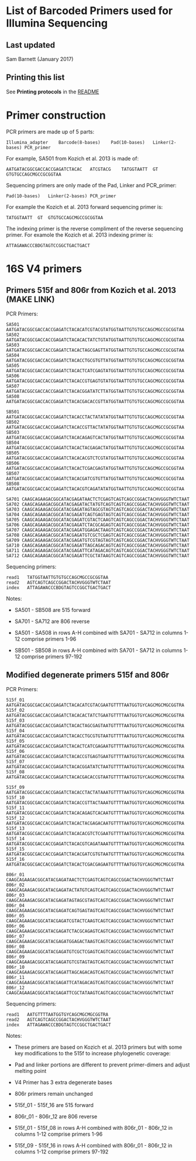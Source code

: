 List of Barcoded Primers used for Illumina Sequencing
=================================

## Last updated

Sam Barnett (January 2017)


## Printing this list

See **Printing protocols** in the [README](../README.md#printing-protocols-conversion-of-protocols-to-pdf)

# Primer construction

PCR primers are made up of 5 parts:

    Illumina_adapter    Barcode(8-bases)    Pad(10-bases)   Linker(2-bases) PCR_primer

For example, SA501 from Kozich et al. 2013 is made of:

    AATGATACGGCGACCACCGAGATCTACAC   ATCGTACG    TATGGTAATT  GT  GTGTGCCAGCMGCCGCGGTAA
    
Sequencing primers are only made of the Pad, Linker and PCR_primer:

    Pad(10-bases)   Linker(2-bases) PCR_primer
    
For example the Kozich et al. 2013 forward sequencing primer is:
    
    TATGGTAATT  GT  GTGTGCCAGCMGCCGCGGTAA
    
The indexing primer is the reverse compliment of the reverse sequencing primer.
For examole the Kozich et al. 2013 indexing primer is:

    ATTAGAWACCCBDGTAGTCCGGCTGACTGACT

# 16S V4 primers

## Primers 515f and 806r from Kozich et al. 2013 (MAKE LINK)

PCR Primers:

    SA501 AATGATACGGCGACCACCGAGATCTACACATCGTACGTATGGTAATTGTGTGCCAGCMGCCGCGGTAA
    SA502 AATGATACGGCGACCACCGAGATCTACACACTATCTGTATGGTAATTGTGTGCCAGCMGCCGCGGTAA 
    SA503 AATGATACGGCGACCACCGAGATCTACACTAGCGAGTTATGGTAATTGTGTGCCAGCMGCCGCGGTAA 
    SA504 AATGATACGGCGACCACCGAGATCTACACCTGCGTGTTATGGTAATTGTGTGCCAGCMGCCGCGGTAA 
    SA505 AATGATACGGCGACCACCGAGATCTACACTCATCGAGTATGGTAATTGTGTGCCAGCMGCCGCGGTAA 
    SA506 AATGATACGGCGACCACCGAGATCTACACCGTGAGTGTATGGTAATTGTGTGCCAGCMGCCGCGGTAA 
    SA507 AATGATACGGCGACCACCGAGATCTACACGGATATCTTATGGTAATTGTGTGCCAGCMGCCGCGGTAA 
    SA508 AATGATACGGCGACCACCGAGATCTACACGACACCGTTATGGTAATTGTGTGCCAGCMGCCGCGGTAA 
    
    SB501 AATGATACGGCGACCACCGAGATCTACACCTACTATATATGGTAATTGTGTGCCAGCMGCCGCGGTAA 
    SB502 AATGATACGGCGACCACCGAGATCTACACCGTTACTATATGGTAATTGTGTGCCAGCMGCCGCGGTAA 
    SB503 AATGATACGGCGACCACCGAGATCTACACAGAGTCACTATGGTAATTGTGTGCCAGCMGCCGCGGTAA 
    SB504 AATGATACGGCGACCACCGAGATCTACACTACGAGACTATGGTAATTGTGTGCCAGCMGCCGCGGTAA 
    SB505 AATGATACGGCGACCACCGAGATCTACACACGTCTCGTATGGTAATTGTGTGCCAGCMGCCGCGGTAA 
    SB506 AATGATACGGCGACCACCGAGATCTACACTCGACGAGTATGGTAATTGTGTGCCAGCMGCCGCGGTAA 
    SB507 AATGATACGGCGACCACCGAGATCTACACGATCGTGTTATGGTAATTGTGTGCCAGCMGCCGCGGTAA 
    SB508 AATGATACGGCGACCACCGAGATCTACACGTCAGATATATGGTAATTGTGTGCCAGCMGCCGCGGTAA
    
    SA701 CAAGCAGAAGACGGCATACGAGATAACTCTCGAGTCAGTCAGCCGGACTACHVGGGTWTCTAAT 
    SA702 CAAGCAGAAGACGGCATACGAGATACTATGTCAGTCAGTCAGCCGGACTACHVGGGTWTCTAAT 
    SA703 CAAGCAGAAGACGGCATACGAGATAGTAGCGTAGTCAGTCAGCCGGACTACHVGGGTWTCTAAT 
    SA704 CAAGCAGAAGACGGCATACGAGATCAGTGAGTAGTCAGTCAGCCGGACTACHVGGGTWTCTAAT 
    SA705 CAAGCAGAAGACGGCATACGAGATCGTACTCAAGTCAGTCAGCCGGACTACHVGGGTWTCTAAT 
    SA706 CAAGCAGAAGACGGCATACGAGATCTACGCAGAGTCAGTCAGCCGGACTACHVGGGTWTCTAAT 
    SA707 CAAGCAGAAGACGGCATACGAGATGGAGACTAAGTCAGTCAGCCGGACTACHVGGGTWTCTAAT 
    SA708 CAAGCAGAAGACGGCATACGAGATGTCGCTCGAGTCAGTCAGCCGGACTACHVGGGTWTCTAAT 
    SA709 CAAGCAGAAGACGGCATACGAGATGTCGTAGTAGTCAGTCAGCCGGACTACHVGGGTWTCTAAT 
    SA710 CAAGCAGAAGACGGCATACGAGATTAGCAGACAGTCAGTCAGCCGGACTACHVGGGTWTCTAAT 
    SA711 CAAGCAGAAGACGGCATACGAGATTCATAGACAGTCAGTCAGCCGGACTACHVGGGTWTCTAAT 
    SA712 CAAGCAGAAGACGGCATACGAGATTCGCTATAAGTCAGTCAGCCGGACTACHVGGGTWTCTAAT
    
Sequencing primers:

    read1   TATGGTAATTGTGTGCCAGCMGCCGCGGTAA
    read2   AGTCAGTCAGCCGGACTACHVGGGTWTCTAAT
    index   ATTAGAWACCCBDGTAGTCCGGCTGACTGACT

Notes:

*  SA501 - SB508 are 515 forward

*  SA701 - SA712 are 806 reverse

*  SA501 - SA508 in rows A-H combined with SA701 - SA712 in columns 1-12 comprise primers 1-96

*  SB501 - SB508 in rows A-H combined with SA701 - SA712 in columns 1-12 comprise primers 97-192

## Modified degenerate primers 515f and 806r

PCR Primers:

    515f_01  AATGATACGGCGACCACCGAGATCTACACATCGTACGAATGTTTTAATGGTGYCAGCMGCMGCGGTRA
    515f_02  AATGATACGGCGACCACCGAGATCTACACACTATCTGAATGTTTTAATGGTGYCAGCMGCMGCGGTRA
    515f_03  AATGATACGGCGACCACCGAGATCTACACTAGCGAGTAATGTTTTAATGGTGYCAGCMGCMGCGGTRA
    515f_04  AATGATACGGCGACCACCGAGATCTACACCTGCGTGTAATGTTTTAATGGTGYCAGCMGCMGCGGTRA
    515f_05  AATGATACGGCGACCACCGAGATCTACACTCATCGAGAATGTTTTAATGGTGYCAGCMGCMGCGGTRA
    515f_06  AATGATACGGCGACCACCGAGATCTACACCGTGAGTGAATGTTTTAATGGTGYCAGCMGCMGCGGTRA
    515f_07  AATGATACGGCGACCACCGAGATCTACACGGATATCTAATGTTTTAATGGTGYCAGCMGCMGCGGTRA
    515f_08  AATGATACGGCGACCACCGAGATCTACACGACACCGTAATGTTTTAATGGTGYCAGCMGCMGCGGTRA

    515f_09  AATGATACGGCGACCACCGAGATCTACACCTACTATAAATGTTTTAATGGTGYCAGCMGCMGCGGTRA
    515f_10  AATGATACGGCGACCACCGAGATCTACACCGTTACTAAATGTTTTAATGGTGYCAGCMGCMGCGGTRA
    515f_11  AATGATACGGCGACCACCGAGATCTACACAGAGTCACAATGTTTTAATGGTGYCAGCMGCMGCGGTRA
    515f_12  AATGATACGGCGACCACCGAGATCTACACTACGAGACAATGTTTTAATGGTGYCAGCMGCMGCGGTRA
    515f_13  AATGATACGGCGACCACCGAGATCTACACACGTCTCGAATGTTTTAATGGTGYCAGCMGCMGCGGTRA
    515f_14  AATGATACGGCGACCACCGAGATCTACACGTCAGATAAATGTTTTAATGGTGYCAGCMGCMGCGGTRA
    515f_15  AATGATACGGCGACCACCGAGATCTACACGATCGTGTAATGTTTTAATGGTGYCAGCMGCMGCGGTRA
    515f_16  AATGATACGGCGACCACCGAGATCTACACTCGACGAGAATGTTTTAATGGTGYCAGCMGCMGCGGTRA
    
    806r_01 CAAGCAGAAGACGGCATACGAGATAACTCTCGAGTCAGTCAGCCGGACTACHVGGGTWTCTAAT 
    806r_02 CAAGCAGAAGACGGCATACGAGATACTATGTCAGTCAGTCAGCCGGACTACHVGGGTWTCTAAT 
    806r_03 CAAGCAGAAGACGGCATACGAGATAGTAGCGTAGTCAGTCAGCCGGACTACHVGGGTWTCTAAT 
    806r_04 CAAGCAGAAGACGGCATACGAGATCAGTGAGTAGTCAGTCAGCCGGACTACHVGGGTWTCTAAT 
    806r_05 CAAGCAGAAGACGGCATACGAGATCGTACTCAAGTCAGTCAGCCGGACTACHVGGGTWTCTAAT 
    806r_06 CAAGCAGAAGACGGCATACGAGATCTACGCAGAGTCAGTCAGCCGGACTACHVGGGTWTCTAAT 
    806r_07 CAAGCAGAAGACGGCATACGAGATGGAGACTAAGTCAGTCAGCCGGACTACHVGGGTWTCTAAT 
    806r_08 CAAGCAGAAGACGGCATACGAGATGTCGCTCGAGTCAGTCAGCCGGACTACHVGGGTWTCTAAT 
    806r_09 CAAGCAGAAGACGGCATACGAGATGTCGTAGTAGTCAGTCAGCCGGACTACHVGGGTWTCTAAT 
    806r_10 CAAGCAGAAGACGGCATACGAGATTAGCAGACAGTCAGTCAGCCGGACTACHVGGGTWTCTAAT 
    806r_11 CAAGCAGAAGACGGCATACGAGATTCATAGACAGTCAGTCAGCCGGACTACHVGGGTWTCTAAT 
    806r_12 CAAGCAGAAGACGGCATACGAGATTCGCTATAAGTCAGTCAGCCGGACTACHVGGGTWTCTAAT

Sequencing primers:

    read1   AATGTTTTAATGGTGYCAGCMGCMGCGGTRA
    read2   AGTCAGTCAGCCGGACTACHVGGGTWTCTAAT
    index   ATTAGAWACCCBDGTAGTCCGGCTGACTGACT

Notes:

*  These primers are based on Kozich et al. 2013 primers but with some key modifications to the 515f 
to increase phylogenetic coverage:
  *  Pad and linker portions are different to prevent primer-dimers and adjust melting point
  *  V4 Primer has 3 extra degenerate bases
  *  806r primers remain unchanged
  
*  515f_01 - 515f_16 are 515 forward

*  806r_01 - 806r_12 are 806 reverse

*  515f_01 - 515f_08 in rows A-H combined with 806r_01 - 806r_12 in columns 1-12 comprise primers 1-96

*  515f_09 - 515f_16 in rows A-H combined with 806r_01 - 806r_12 in columns 1-12 comprise primers 97-192
